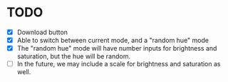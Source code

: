 # TODO
- [x] Download button
- [x] Able to switch between current mode, and a "random hue" mode
- [x] The "random hue" mode will have number inputs for brightness and saturation, but the hue will be random.
- [ ] In the future, we may include a scale for brightness and saturation as well.